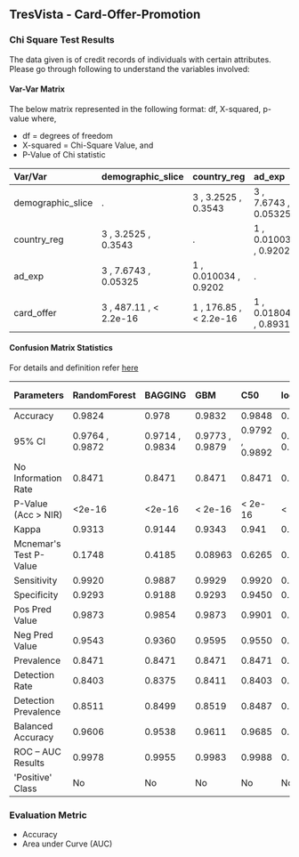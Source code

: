 ## TresVista - Card-Offer-Promotion


### Chi Square Test Results

The data given is of credit records of individuals with certain attributes. Please go through following to understand the variables involved:

#### Var-Var Matrix

The below matrix represented in the following format:
df, X-squared, p-value where,

- df = degrees of freedom
- X-squared = Chi-Square Value, and
- P-Value of Chi statistic

| Var/Var | demographic_slice | country_reg | ad_exp | card_offer |
|:------------- |:------------- |:------------- |:-------------|:-------------|
| demographic_slice | . | 3 , 3.2525 , 0.3543 | 3 , 7.6743 , 0.05325 | 3 , 487.11 , < 2.2e-16 | 
| country_reg | 3 , 3.2525 , 0.3543 | . | 1 , 0.010034 , 0.9202 | 1 , 176.85 , < 2.2e-16 |
| ad_exp | 3 , 7.6743 , 0.05325 |  1 , 0.010034 , 0.9202 | . |  1 , 0.018046 , 0.8931 |
| card_offer | 3 , 487.11 , < 2.2e-16 | 1 , 176.85 , < 2.2e-16 | 1 , 0.018046 , 0.8931 | . |

#### Confusion Matrix Statistics

For details and definition refer [here](https://github.com/vaima75/TresVista-Card-Offer/blob/master/ConfMat.md)

| Parameters | RandomForest | BAGGING | GBM | C50 | logisticReg | Naive bayes |
|:------------- |:------------- |:------------- |:------------- |:------------- |:------------- |:------------- |
| Accuracy	| 0.9824 | 0.978 | 0.9832 |  0.9848 | 0.9684 | 0.8896 |
| 95% CI | 0.9764 , 0.9872 | 0.9714 , 0.9834 | 0.9773 , 0.9879 | 0.9792 , 0.9892 | 0.9608 , 0.9749 | 0.8766 , 0.9016 |
| No Information Rate | 0.8471	| 0.8471 | 0.8471 | 0.8471 | 0.8471 | 0.8471 |
| P-Value (Acc > NIR) | <2e-16	| <2e-16 | < 2e-16 | < 2e-16 | < 2e-16 | 4.93e-10 |
| Kappa | 0.9313 |  0.9144 | 0.9343 | 0.941 | 0.8759 | 0.3942 |
| Mcnemar's Test P-Value | 0.1748 | 0.4185 | 0.08963 | 0.6265 | 0.1152 | < 2.2e-16 |
| Sensitivity | 0.9920 | 0.9887 | 0.9929 | 0.9920 | 0.9849 | 1.0000 |
| Specificity | 0.9293 | 0.9188 | 0.9293 | 0.9450 | 0.8770 | 0.2775 |
| Pos Pred Value | 0.9873 | 0.9854 | 0.9873 | 0.9901 | 0.9780 | 0.8847 |
| Neg Pred Value | 0.9543 | 0.9360 | 0.9595 | 0.9550 | 0.9128 | 1.0000 |
| Prevalence | 0.8471 |  0.8471 | 0.8471 | 0.8471 | 0.8471 | 0.8471 |
| Detection Rate | 0.8403 |  0.8375 | 0.8411 | 0.8403 | 0.8343 | 0.8471 |
| Detection Prevalence | 0.8511 | 0.8499 | 0.8519 | 0.8487 | 0.8531 | 0.9576 |
| Balanced Accuracy | 0.9606 | 0.9538 | 0.9611 | 0.9685 | 0.9309 | 0.6387 |
| ROC – AUC Results | 0.9978 | 0.9955 | 0.9983 | 0.9988 | 0.994 | 0.9906 |
| 'Positive' Class | No | No | No | No | No | No |


### Evaluation Metric

- Accuracy
- Area under Curve (AUC)